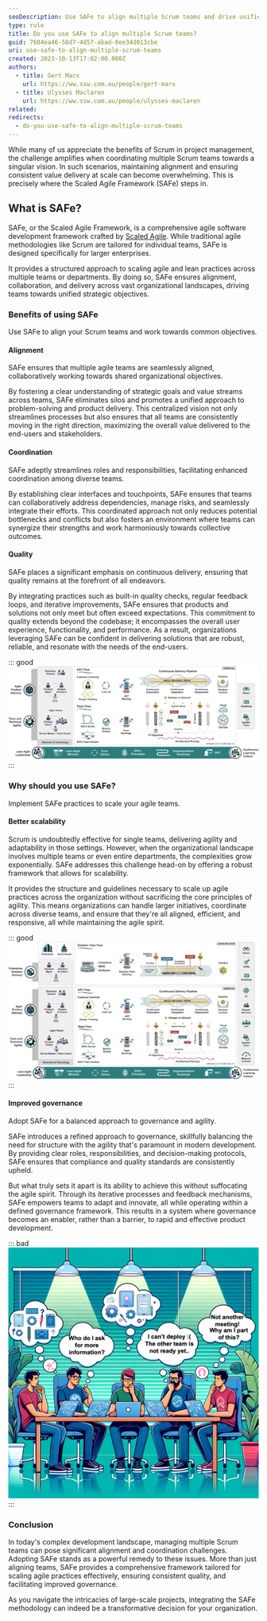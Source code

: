 ```yaml
---
seoDescription: Use SAFe to align multiple Scrum teams and drive unified strategic objectives while ensuring consistent value delivery at scale.
type: rule
title: Do you use SAFe to align multiple Scrum teams?
guid: 7604ea46-58d7-4d57-abad-8ee34d013cbe
uri: use-safe-to-align-multiple-scrum-teams
created: 2023-10-13T17:02:00.000Z
authors:
  - title: Gert Marx
    url: https://ww.ssw.com.au/people/gert-marx
  - title: Ulysses Maclaren
    url: https://ww.ssw.com.au/people/ulysses-maclaren
related:
redirects:
  - do-you-use-safe-to-align-multiple-scrum-teams
---
```


While many of us appreciate the benefits of Scrum in project management, the challenge amplifies when coordinating multiple Scrum teams towards a singular vision. In such scenarios, maintaining alignment and ensuring consistent value delivery at scale can become overwhelming. This is precisely where the Scaled Agile Framework (SAFe) steps in.

<!--endintro-->

## What is SAFe?

SAFe, or the Scaled Agile Framework, is a comprehensive agile software development framework crafted by [Scaled Agile](https://scaledagile.com). While traditional agile methodologies like Scrum are tailored for individual teams, SAFe is designed specifically for larger enterprises.

It provides a structured approach to scaling agile and lean practices across multiple teams or departments. By doing so, SAFe ensures alignment, collaboration, and delivery across vast organizational landscapes, driving teams towards unified strategic objectives.

### Benefits of using SAFe

Use SAFe to align your Scrum teams and work towards common objectives.

#### Alignment

SAFe ensures that multiple agile teams are seamlessly aligned, collaboratively working towards shared organizational objectives.

By fostering a clear understanding of strategic goals and value streams across teams, SAFe eliminates silos and promotes a unified approach to problem-solving and product delivery. This centralized vision not only streamlines processes but also ensures that all teams are consistently moving in the right direction, maximizing the overall value delivered to the end-users and stakeholders.

#### Coordination

SAFe adeptly streamlines roles and responsibilities, facilitating enhanced coordination among diverse teams.

By establishing clear interfaces and touchpoints, SAFe ensures that teams can collaboratively address dependencies, manage risks, and seamlessly integrate their efforts. This coordinated approach not only reduces potential bottlenecks and conflicts but also fosters an environment where teams can synergize their strengths and work harmoniously towards collective outcomes.

#### Quality

SAFe places a significant emphasis on continuous delivery, ensuring that quality remains at the forefront of all endeavors.

By integrating practices such as built-in quality checks, regular feedback loops, and iterative improvements, SAFe ensures that products and solutions not only meet but often exceed expectations. This commitment to quality extends beyond the codebase; it encompasses the overall user experience, functionality, and performance. As a result, organizations leveraging SAFe can be confident in delivering solutions that are robust, reliable, and resonate with the needs of the end-users.

::: good
![Figure: Good example - Using SAFe to align multiple Scrum teams ensures everyone is working towards the same goals, improving efficiency and output](Essential.png)
:::

### Why should you use SAFe?

Implement SAFe practices to scale your agile teams.

#### Better scalability

Scrum is undoubtedly effective for single teams, delivering agility and adaptability in those settings. However, when the organizational landscape involves multiple teams or even entire departments, the complexities grow exponentially. SAFe addresses this challenge head-on by offering a robust framework that allows for scalability.

It provides the structure and guidelines necessary to scale up agile practices across the organization without sacrificing the core principles of agility. This means organizations can handle larger initiatives, coordinate across diverse teams, and ensure that they're all aligned, efficient, and responsive, all while maintaining the agile spirit.

::: good
![Figure: Good example - SAFe allows for better scalability while maintaining agile principles, making it ideal for large projects](Large_solution.png)
:::

#### Improved governance

Adopt SAFe for a balanced approach to governance and agility.

SAFe introduces a refined approach to governance, skillfully balancing the need for structure with the agility that's paramount in modern development. By providing clear roles, responsibilities, and decision-making protocols, SAFe ensures that compliance and quality standards are consistently upheld.

But what truly sets it apart is its ability to achieve this without suffocating the agile spirit. Through its iterative processes and feedback mechanisms, SAFe empowers teams to adapt and innovate, all while operating within a defined governance framework. This results in a system where governance becomes an enabler, rather than a barrier, to rapid and effective product development.

::: bad
![Figure: Bad example - Ignoring SAFe can lead to poor governance and lack of alignment among teams](BadExample_Governance.png)
:::

### Conclusion

In today's complex development landscape, managing multiple Scrum teams can pose significant alignment and coordination challenges. Adopting SAFe stands as a powerful remedy to these issues. More than just aligning teams, SAFe provides a comprehensive framework tailored for scaling agile practices effectively, ensuring consistent quality, and facilitating improved governance.

As you navigate the intricacies of large-scale projects, integrating the SAFe methodology can indeed be a transformative decision for your organization.

